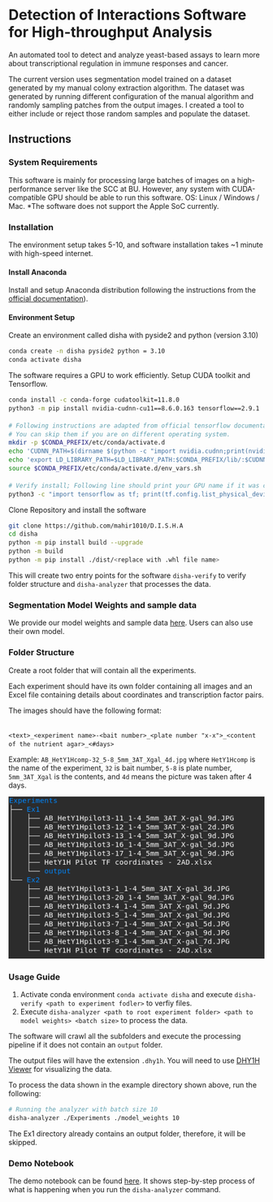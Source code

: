 # Detection of Interactions Software for High-throughput Analysis

An automated tool to detect and analyze yeast-based assays to learn more about transcriptional regulation in immune
responses and cancer.

The current version uses segmentation model trained on a dataset generated by my manual colony extraction algorithm. The dataset was generated by running different configuration of the manual algorithm and randomly sampling patches from the output images. I created a tool to either include or reject those random samples and populate the dataset.

## Instructions

### System Requirements

This software is mainly for processing large batches of images on a high-performance server like the SCC at BU. However, any system with CUDA-compatible GPU should be able to run this software.  OS: Linux / Windows / Mac. *The software does not support the Apple SoC currently.

### Installation

The environment setup takes 5-10, and software installation takes ~1 minute with high-speed internet.

#### Install Anaconda

Install and setup Anaconda distribution following the instructions from the [official documentation](https://docs.anaconda.com/free/anaconda/install/index.html)).

#### Environment Setup

Create an environment called disha with pyside2 and python (version 3.10)

```bash
conda create -n disha pyside2 python = 3.10
conda activate disha
```

The software requires a GPU to work efficiently. Setup CUDA toolkit and Tensorflow.

```bash
conda install -c conda-forge cudatoolkit=11.8.0
python3 -m pip install nvidia-cudnn-cu11==8.6.0.163 tensorflow==2.9.1

# Following instructions are adapted from official tensorflow documentation and are only necessary for linux distributions.
# You can skip them if you are on different operating system.
mkdir -p $CONDA_PREFIX/etc/conda/activate.d
echo 'CUDNN_PATH=$(dirname $(python -c "import nvidia.cudnn;print(nvidia.cudnn.__file__)"))' >> $CONDA_PREFIX/etc/conda/activate.d/env_vars.sh
echo 'export LD_LIBRARY_PATH=$LD_LIBRARY_PATH:$CONDA_PREFIX/lib/:$CUDNN_PATH/lib' >> $CONDA_PREFIX/etc/conda/activate.d/env_vars.sh
source $CONDA_PREFIX/etc/conda/activate.d/env_vars.sh

# Verify install; Following line should print your GPU name if it was correctly setup:
python3 -c "import tensorflow as tf; print(tf.config.list_physical_devices('GPU'))"
```

Clone Repository and install the software

```bash
git clone https://github.com/mahir1010/D.I.S.H.A
cd disha
python -m pip install build --upgrade
python -m build
python -m pip install ./dist/<replace with .whl file name>
```

This will create two entry points for the software ```disha-verify``` to verify folder structure and ```disha-analyzer``` that processes the data.

### Segmentation Model Weights and sample data

We provide our model weights and sample data [here](https://drive.google.com/drive/folders/1oZFCNsfJE_BUgq3KdY4buXx3_B-0tXht?usp=share_link). Users can also use their own model.

### Folder Structure

Create a root folder that will contain all the experiments.

Each experiment should have its own folder containing all images and an Excel file containing details about coordinates and transcription factor pairs.

The images should have the following format:

<br>```<text>_<experiment name>-<bait number>_<plate number "x-x">_<content of the nutrient agar>_<#days>```<br>

Example: ```AB_HetY1Hcomp-32_5-8_5mm_3AT_Xgal_4d.jpg``` where `HetY1Hcomp` is the name of the experiment, `32` is bait number, `5-8` is plate number, `5mm_3AT_Xgal` is the contents, and `4d` means the picture was taken after 4 days.

![Folder Structure](./docs/tree_structure.png)

### Usage Guide

1. Activate conda environment ```conda activate disha``` and execute ```disha-verify <path to experiment fodler>``` to verfiy files.
2. Execute ```disha-analyzer <path to root experiment folder> <path to model weights> <batch size>``` to process the data.

The software will crawl all the subfolders and execute the processing pipeline if it does not contain an `output` folder.

The output files will have the extension ```.dhy1h```. You will need to use <a href = "https://mahir1010.github.io/D.I.S.H.A-viewer/">DHY1H Viewer</a> for visualizing the data.

To process the data shown in the example directory shown above, run the following:

```bash
# Running the analyzer with batch size 10
disha-analyzer ./Experiments ./model_weights 10
```

The Ex1 directory already contains an output folder, therefore, it will be skipped.

### Demo Notebook

The demo notebook can be found [here](./docs/demo_notebook.ipynb). It shows step-by-step process of what is happening when you run the `disha-analyzer` command.
